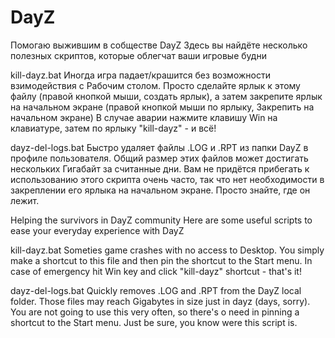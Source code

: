 # DayZ
Помогаю выжившим в собществе DayZ
Здесь вы найдёте несколько полезных скриптов, которые облегчат ваши игровые будни

kill-dayz.bat
Иногда игра падает/крашится без возможности взимодействия с Рабочим столом. Просто сделайте ярлык к этому файлу (правой кнопкой мыши, создать ярлык), а затем закрепите ярлык на начальном экране (правой кнопкой мыши по ярлыку, Закрепить на начальном экране)
В случае аварии нажмите клавишу Win на клавиатуре, затем по ярлыку "kill-dayz" - и всё!

dayz-del-logs.bat
Быстро удаляет файлы .LOG и .RPT из папки DayZ в профиле пользователя. Общий размер этих файлов может достигать нескольких Гигабайт за считанные дни.
Вам не придётся прибегать к использованию этого скрипта очень часто, так что нет необходимости в закреплении его ярлыка на начальном экране. Просто знайте, где он лежит.

Helping the survivors in DayZ community
Here are some useful scripts to ease your everyday experience with DayZ

kill-dayz.bat
Someties game crashes with no access to Desktop. You simply make a shortcut to this file and then pin the shortcut to the Start menu.
In case of emergency hit Win key and click "kill-dayz" shortcut - that's it!

dayz-del-logs.bat
Quickly removes .LOG and .RPT from the DayZ local folder. Those files may reach Gigabytes in size just in dayz (days, sorry).
You are not going to use this very often, so there's o need in pinning a shortcut to the Start menu. Just be sure, you know were this script is.
